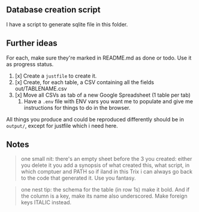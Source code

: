 ## Database creation script

I have a script to generate sqlite file in this folder.

## Further ideas

For each, make sure they're marked in README.md as done or todo. Use it as progress status.

1. [x] Create a `justfile` to create it.
2. [x] Create, for each table, a CSV containing all the fields out/TABLENAME.csv
3. [x] Move all CSVs as tab of a new Google Spreadsheet (1 table per tab)
   1. Have a `.env` file with ENV vars you want me to populate and give me instructions for things to do in the browser.

All things you produce and could be reproduced differently should be in `output/`,
except for justfile which i need here.

## Notes

> one small nit: there's an empty sheet before the 3 you created: either you delete it you add a synopsis of what created this, what script, in which comptuer and
  PATH so if iland in this Trix i can always go back to the code that generated it. Use you fantasy.

> one nest tip: the schema for the table (in row 1s) make it bold. And if the column is a key, make its name also underscored. Make foreign keys ITALIC instead.
